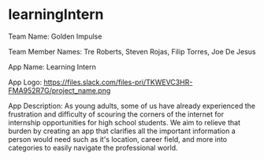 # learningIntern
Team Name: Golden Impulse


Team Member Names: Tre Roberts, Steven Rojas, Filip Torres, Joe De Jesus


App Name: Learning Intern


App Logo: https://files.slack.com/files-pri/TKWEVC3HR-FMA952R7G/project_name.png


App Description: As young adults, some of us have already experienced the frustration and difficulty of scouring the corners of the internet for internship opportunities for high school students. We aim to relieve that burden by creating an app that clarifies all the important information a person would need such as it's location, career field, and more into categories to easily navigate the professional world.